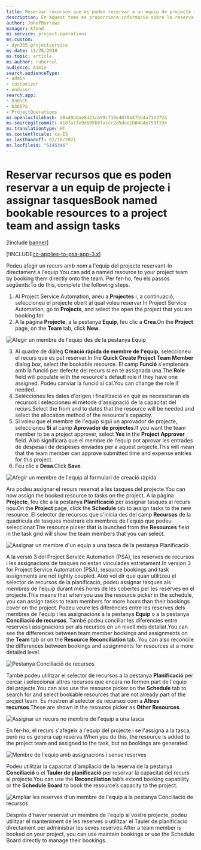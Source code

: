 ```yaml
---
title: Reservar recursos que es poden reservar a un equip de projecte i assignar tasques
description: En aquest tema es proporciona informació sobre la reserva de recursos amb nom a equips de projecte i assignar-los a tasques.
author: JohnPBurrows
manager: kfend
ms.service: project-operations
ms.custom:
- dyn365-projectservice
ms.date: 11/28/2018
ms.topic: article
ms.author: ruhercul
audience: Admin
search.audienceType:
- admin
- customizer
- enduser
search.app:
- D365CE
- D365PS
- ProjectOperations
ms.openlocfilehash: d8a49b6ae8423cb99c710e40704475b4a71d3724
ms.sourcegitcommit: 418fa1fe9d605b8faccc2d5dee1b04b4e753f194
ms.translationtype: HT
ms.contentlocale: ca-ES
ms.lasthandoff: 02/10/2021
ms.locfileid: "5145346"
---
```

# <a name="book-named-bookable-resources-to-a-project-team-and-assign-tasks"></a><span data-ttu-id="41754-103">Reservar recursos que es poden reservar a un equip de projecte i assignar tasques</span><span class="sxs-lookup"><span data-stu-id="41754-103">Book named bookable resources to a project team and assign tasks</span></span> 

[!include [banner](../includes/psa-now-project-operations.md)]

[!INCLUDE[cc-applies-to-psa-app-3.x](../includes/cc-applies-to-psa-app-3x.md)]

<span data-ttu-id="41754-104">Podeu afegir un recurs amb nom a l'equip del projecte reservant-lo directament a l'equip.</span><span class="sxs-lookup"><span data-stu-id="41754-104">You can  add a named resource to your project team by booking them directly onto the team.</span></span> <span data-ttu-id="41754-105">Per fer-ho, feu els passos següents:</span><span class="sxs-lookup"><span data-stu-id="41754-105">To do this, complete the following steps.</span></span>

1. <span data-ttu-id="41754-106">Al Project Service Automation, aneu a **Projectes** i, a continuació, seleccioneu el projecte obert al qual voleu reservar.</span><span class="sxs-lookup"><span data-stu-id="41754-106">In  Project Service Automation, go to **Projects**, and select the open the project that you are booking for.</span></span>
2. <span data-ttu-id="41754-107">A la pàgina **Projecte**, a la pestanya **Equip**, feu clic a **Crea**.</span><span class="sxs-lookup"><span data-stu-id="41754-107">On the **Project** page, on the **Team** tab, click **New**.</span></span> 

![Afegir un membre de l'equip des de la pestanya Equip](media/RM-how-to-1.png)

3. <span data-ttu-id="41754-109">Al quadre de diàleg **Creació ràpida de membre de l'equip**, seleccioneu el recurs que es pot reservar.</span><span class="sxs-lookup"><span data-stu-id="41754-109">In the **Quick Create Project Team Member** dialog box, select the bookable resource.</span></span> <span data-ttu-id="41754-110">El camp **Funció** s'emplenarà amb la funció per defecte del recurs si en té assignada una.</span><span class="sxs-lookup"><span data-stu-id="41754-110">The **Role** field will populate with the resource's default role if they have one assigned.</span></span> <span data-ttu-id="41754-111">Podeu canviar la funció si cal.</span><span class="sxs-lookup"><span data-stu-id="41754-111">You can change the role if needed.</span></span> 
4. <span data-ttu-id="41754-112">Seleccioneu les dates d'origen i finalització en què es necessitaran els recursos i seleccioneu el mètode d'assignació de la capacitat del recurs.</span><span class="sxs-lookup"><span data-stu-id="41754-112">Select the from and to dates that the resource will be needed and select the allocation method of the resource's capacity.</span></span> 
5. <span data-ttu-id="41754-113">Si voleu que el membre de l'equip sigui un aprovador de projecte, seleccioneu **Sí** al camp **Aprovador de projectes**.</span><span class="sxs-lookup"><span data-stu-id="41754-113">If you want the team member to be a project approver, select **Yes** in the **Project Approver** field.</span></span> <span data-ttu-id="41754-114">Això significarà que el membre de l'equip pot aprovar les entrades de despesa i de despeses enviades per a aquest projecte.</span><span class="sxs-lookup"><span data-stu-id="41754-114">This will mean that the team member can approve submitted time and expense entries for this project.</span></span> 
6. <span data-ttu-id="41754-115">Feu clic a **Desa**.</span><span class="sxs-lookup"><span data-stu-id="41754-115">Click **Save**.</span></span>

![Afegir un membre de l'equip al formulari de creació ràpida](media/RM-how-to-2.png)


<span data-ttu-id="41754-117">Ara podeu assignar el recurs reservat a les tasques del projecte.</span><span class="sxs-lookup"><span data-stu-id="41754-117">You can now assign the booked resource to tasks on the project.</span></span> <span data-ttu-id="41754-118">A la pàgina **Projecte**, feu clic a la pestanya **Planificació** per assignar tasques al recurs nou.</span><span class="sxs-lookup"><span data-stu-id="41754-118">On the **Project** page, click the **Schedule** tab to assign tasks to the new resource.</span></span> <span data-ttu-id="41754-119">El selector de recursos que s'inicia des del camp **Recursos** de la quadrícula de tasques mostrarà els membres de l'equip que podeu seleccionar.</span><span class="sxs-lookup"><span data-stu-id="41754-119">The resource picker that is launched from the **Resources** field in the task grid will show the team members that you can select.</span></span>

![Assignar un membre d'un equip a una tasca de la pestanya Planificació](media/RM-how-to-3.png)

<span data-ttu-id="41754-121">A la versió 3 del Project Service Automation (PSA), les reserves de recursos i les assignacions de tasques no estan vinculades estretament.</span><span class="sxs-lookup"><span data-stu-id="41754-121">In version 3 for Project Service Automation (PSA), resource bookings and task assignments are not tightly coupled.</span></span> <span data-ttu-id="41754-122">Això vol dir que quan utilitzeu el selector de recursos de la planificació, podeu assignar tasques als membres de l'equip durant més hores de les cobertes per les reserves en el projecte.</span><span class="sxs-lookup"><span data-stu-id="41754-122">This means that when you use the resource picker in the schedule, you can assign tasks to team members for more hours than their bookings cover on the project.</span></span>
<span data-ttu-id="41754-123">Podeu veure les diferències entre les reserves dels membres de l'equip i les assignacions a la pestanya **Equip** o a la pestanya **Conciliació de recursos**. També podeu conciliar les diferències entre reserves i assignacions per als recursos en un nivell més detallat.</span><span class="sxs-lookup"><span data-stu-id="41754-123">You can see the differences between team member bookings and assignments on the **Team** tab or on the **Resource Reconciliation** tab. You can also reconcile the differences between bookings and assignments for resources at a more detailed level.</span></span>

![Pestanya Conciliació de recursos](media/RM-how-to-4.png)

<span data-ttu-id="41754-125">També podeu utilitzar el selector de recursos a la pestanya **Planificació** per cercar i seleccionar altres recursos que encara no formen part de l'equip del projecte.</span><span class="sxs-lookup"><span data-stu-id="41754-125">You can also use the resource picker on the **Schedule** tab to search for and select bookable resources that are not already part of the project team.</span></span> <span data-ttu-id="41754-126">Es mostren al selector de recursos com a **Altres recursos**.</span><span class="sxs-lookup"><span data-stu-id="41754-126">These are shown in the resource picker as **Other Resources**.</span></span>

![Assignar un recurs no membre de l'equip a una tasca](media/RM-how-to-5.png)

<span data-ttu-id="41754-128">En fer-ho, el recurs s'afegeix a l'equip del projecte i se l'assigna a la tasca, però no es genera cap reserva.</span><span class="sxs-lookup"><span data-stu-id="41754-128">When you do this, the resource is added to the project team and assigned to the task, but no bookings are generated.</span></span>

![Membre de l'equip amb assignacions i sense reserves](media/RM-how-to-6.png)

<span data-ttu-id="41754-130">Podeu utilitzar la capacitat d'ampliació de la reserva de la pestanya **Conciliació** o el **Tauler de planificació** per reservar la capacitat del recurs al projecte.</span><span class="sxs-lookup"><span data-stu-id="41754-130">You can use the **Reconciliation** tab’s extend booking capability or the **Schedule Board** to book the resource’s capacity to the project.</span></span>

![Ampliar les reserves d'un membre de l'equip a la pestanya Conciliació de recursos](media/RM-how-to-7.png)

<span data-ttu-id="41754-132">Després d'haver reservat un membre de l'equip al vostre projecte, podeu utilitzar el manteniment de les reserves o utilitzar el Tauler de planificació directament per administrar les seves reserves.</span><span class="sxs-lookup"><span data-stu-id="41754-132">After a team member is booked on your project, you can use maintain bookings or use the Schedule Board directly to manage their bookings.</span></span>
